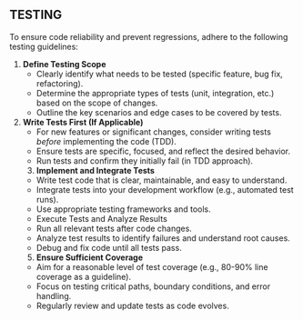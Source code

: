 ## **TESTING**

To ensure code reliability and prevent regressions, adhere to the following testing guidelines:

1. **Define Testing Scope**
    * Clearly identify what needs to be tested (specific feature, bug fix, refactoring).
    * Determine the appropriate types of tests (unit, integration, etc.) based on the scope of changes.
    * Outline the key scenarios and edge cases to be covered by tests.
2. **Write Tests First (If Applicable)**
    * For new features or significant changes, consider writing tests *before* implementing the code (TDD).
    * Ensure tests are specific, focused, and reflect the desired behavior.
    * Run tests and confirm they initially fail (in TDD approach).
    3. **Implement and Integrate Tests**
    * Write test code that is clear, maintainable, and easy to understand.
    * Integrate tests into your development workflow (e.g., automated test runs).
    * Use appropriate testing frameworks and tools.
    * Execute Tests and Analyze Results
    * Run all relevant tests after code changes.
    * Analyze test results to identify failures and understand root causes.
    * Debug and fix code until all tests pass.
    5. **Ensure Sufficient Coverage**
    * Aim for a reasonable level of test coverage (e.g., 80-90% line coverage as a guideline).
    * Focus on testing critical paths, boundary conditions, and error handling.
    * Regularly review and update tests as code evolves.
